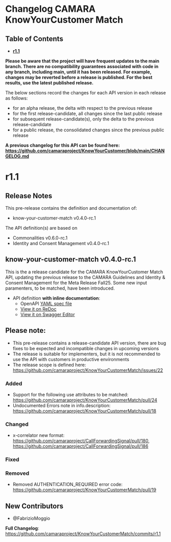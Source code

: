 
# Changelog CAMARA KnowYourCustomer Match

## Table of Contents

- **[r1.1](#r11)**

**Please be aware that the project will have frequent updates to the main branch. There are no compatibility guarantees associated with code in any branch, including main, until it has been released. For example, changes may be reverted before a release is published. For the best results, use the latest published release.**

The below sections record the changes for each API version in each release as follows:

* for an alpha release, the delta with respect to the previous release
* for the first release-candidate, all changes since the last public release
* for subsequent release-candidate(s), only the delta to the previous release-candidate
* for a public release, the consolidated changes since the previous public release

**A previous changelog for this API can be found here: https://github.com/camaraproject/KnowYourCustomer/blob/main/CHANGELOG.md**

# r1.1

## Release Notes

This pre-release contains the definition and documentation of:
* know-your-customer-match v0.4.0-rc.1

The API definition(s) are based on
* Commonalities v0.6.0-rc.1
* Identity and Consent Management v0.4.0-rc.1

## know-your-customer-match v0.4.0-rc.1
This is the a release candidate for the CAMARA KnowYourCustomer Match API, updating the previous release to the CAMARA Guidelines and Identity & Consent Management for the Meta Release Fall25. Some new input paramenters, to be matched, have been introduced.

- API definition **with inline documentation**:
  - OpenAPI [YAML spec file](https://github.com/camaraproject/KnowYourCustomerMatch/blob/r1.1/code/API_definitions/kyc-match.yaml)
  - [View it on ReDoc](https://redocly.github.io/redoc/?url=https://raw.githubusercontent.com/camaraproject/KnowYourCustomerMatch/r1.1/code/API_definitions/kyc-match.yaml&nocors)
  - [View it on Swagger Editor](https://camaraproject.github.io/swagger-ui/?url=https://raw.githubusercontent.com/camaraproject/KnowYourCustomerMatch/r1.1/code/API_definitions/kyc-match.yaml)

## Please note:

- This pre-release contains a release-candidate API version, there are bug fixes to be expected and incompatible changes in upcoming versions 
- The release is suitable for implementers, but it is not recommended to use the API with customers in productive environments
- The release scope is defined here: https://github.com/camaraproject/KnowYourCustomerMatch/issues/22

### Added
 * Support for the following use attributes to be matched: https://github.com/camaraproject/KnowYourCustomerMatch/pull/24
 * Undocumented Errors note in info.description: https://github.com/camaraproject/KnowYourCustomerMatch/pull/18
 
### Changed
 * x-correlator new format: https://github.com/camaraproject/CallForwardingSignal/pull/180, https://github.com/camaraproject/CallForwardingSignal/pull/186

### Fixed

### Removed
 * Removed AUTHENTICATION_REQUIRED error code: https://github.com/camaraproject/KnowYourCustomerMatch/pull/19

## New Contributors
* @FabrizioMoggio

**Full Changelog**: https://github.com/camaraproject/KnowYourCustomerMatch/commits/r1.1
